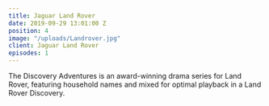 ```yaml
---
title: Jaguar Land Rover
date: 2019-09-29 13:01:00 Z
position: 4
image: "/uploads/Landrover.jpg"
client: Jaguar Land Rover
episodes: 1
---
```


The Discovery Adventures is an award-winning drama series for Land Rover, featuring household names and mixed for optimal playback in a Land Rover Discovery.